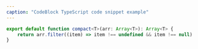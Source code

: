 ```yaml
---
caption: "CodeBlock TypeScript code snippet example"
---
```


<!-- markdownlint-disable MD041 -->
<!-- dprint-ignore -->

```ts
export default function compact<T>(arr: Array<T>): Array<T> {
	return arr.filter((item) => item !== undefined && item !== null)
}
```
